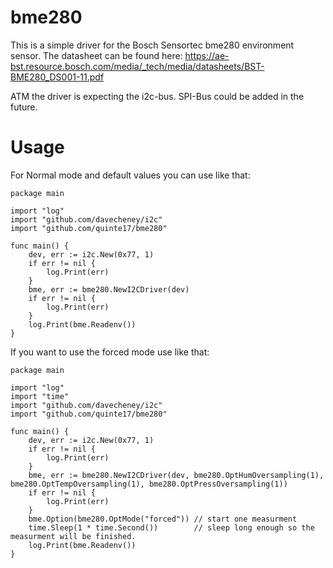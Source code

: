 # bme280

This is a simple driver for the Bosch Sensortec bme280 environment sensor.
The datasheet can be found here:
https://ae-bst.resource.bosch.com/media/_tech/media/datasheets/BST-BME280_DS001-11.pdf

ATM the driver is expecting the i2c-bus. SPI-Bus could be added in the future.

# Usage
For Normal mode and default values you can use like that:

	package main
	
	import "log"
	import "github.com/davecheney/i2c"
	import "github.com/quinte17/bme280" 
	
	func main() {
		dev, err := i2c.New(0x77, 1)
		if err != nil {
			log.Print(err)
		}
		bme, err := bme280.NewI2CDriver(dev)
		if err != nil {
			log.Print(err)
		}
		log.Print(bme.Readenv())
	}

If you want to use the forced mode use like that:

	package main
	
	import "log"
	import "time"
	import "github.com/davecheney/i2c"
	import "github.com/quinte17/bme280" 
	
	func main() {
		dev, err := i2c.New(0x77, 1)
		if err != nil {
			log.Print(err)
		}
		bme, err := bme280.NewI2CDriver(dev, bme280.OptHumOversampling(1), bme280.OptTempOversampling(1), bme280.OptPressOversampling(1))
		if err != nil {
			log.Print(err)
		}
		bme.Option(bme280.OptMode("forced")) // start one measurment
		time.Sleep(1 * time.Second())        // sleep long enough so the measurment will be finished.
		log.Print(bme.Readenv())
	}
